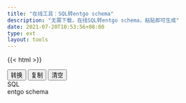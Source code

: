 ```yaml
---
title: "在线工具：SQL转entgo schema"
description: "无需下载，在线SQL转entgo schema，粘贴即可生成"
date: 2021-07-20T10:53:56+08:00
type: ext
layout: tools
---
```

{{< html >}}
  <div class="t-btn d-flex justify-content-center">
    <button class="btn"  id="btnExpan"> 转换 </button>
    <button class="btn btn-default" data-clipboard-action="copy" id="btnCopy"> 复制 </button>
    <button class="btn btn-default" id="btnClear"> 清空 </button>
  </div> 
  <div class="row">
    <div class="t-editarea col-lg-6 col-md-12" onpaste="setTimeout(convert,1)"> 
      <label class="col-form-label"> SQL </label> 
      <div id="input" class="t-textarea fullHeight fixed-size"></div> 
    </div>
    <div class="t-editarea col-lg-6 col-md-12"> 
      <label class="col-form-label"> entgo schema</label>
      <div class="t-textarea fullHeight fixed-size" id="output"></div> 
    </div>
  </div>
  <script src="https://cdn.bootcss.com/clipboard.js/2.0.4/clipboard.min.js">
	</script> 
  <script src="/js/jquery.js"></script>
  <script src="/layer/layer.js"></script>
  <script src="/js/tools.js?v=0.0.1"></script>
  <script>
    document.getElementById("btnExpan").onclick = function() {
      convert()
    }

    let input = new highlight(
      document.getElementById("input"), 
      "sql", 
      initSQl
    )

    let output = new highlight(
      document.getElementById("output"), 
      "go", 
      '等待转化结果...'
    )
    
    document.getElementById("btnClear").onclick = function() {
        cleanup(input, output)
    }

    function convert() {
      let sql = input.getValue()
      if (sql != "") {
        $.ajax({
          url: "/api/sql2ent",
          type: "post",
          data: {
            ddl: sql
          },
          success: function(res) {
            if (res.error != "") {
              layer.alert(res.error)
            } else {
              output.setValue(res.data)
            }
          } 
        })
      }
    }
    convert()
    listenMode(input, output)
    copy(output)
	</script>
  {{< /html >}}
  {{< html >}}<div class="tool-info">{{< /html >}}
**说明：**
  
目前项目正处于完善阶段，如果您遇到任何问题，都可在下方留言，我看到都会及时回复，并且改进。


#### sql2ent

1. 进入开源

经过调研（手动找），市面上这个完善的工具还没有，因此计划将此项目着重开发并且开源，以供大家使用。

项目开源地址：[https://www.github.com/miaogaolin/sql2ent](https://www.github.com/miaogaolin/sql2ent)

2. 功能
* 支持命令行由 `sql` 文件批量转化为 `ent schema`
* 目前仅支持 mysql
* 继续完善

{{< html >}}</div>{{< /html >}}